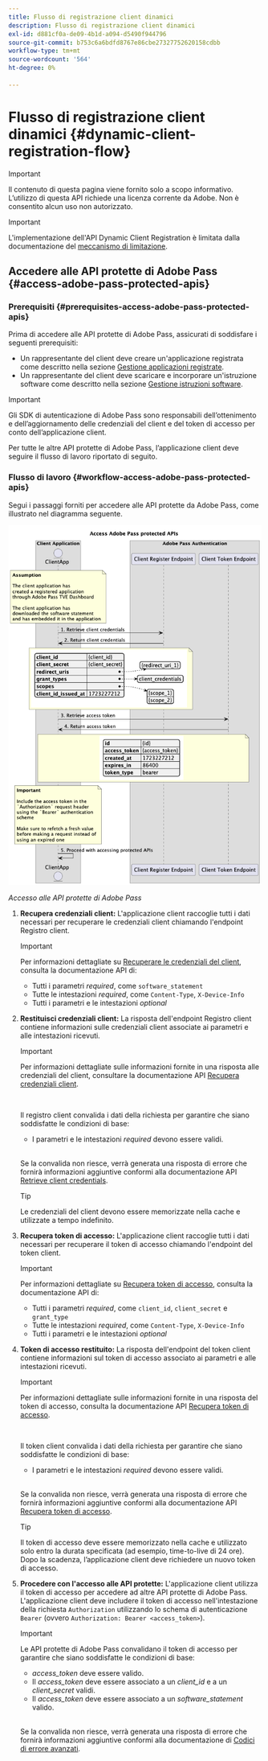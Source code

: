```yaml
---
title: Flusso di registrazione client dinamici
description: Flusso di registrazione client dinamici
exl-id: d881cf0a-de09-4b1d-a094-d5490f944796
source-git-commit: b753c6a6bdfd8767e86cbe27327752620158cdbb
workflow-type: tm+mt
source-wordcount: '564'
ht-degree: 0%

---
```


# Flusso di registrazione client dinamici {#dynamic-client-registration-flow}

>[!IMPORTANT]
>
> Il contenuto di questa pagina viene fornito solo a scopo informativo. L’utilizzo di questa API richiede una licenza corrente da Adobe. Non è consentito alcun uso non autorizzato.

>[!IMPORTANT]
>
> L&#39;implementazione dell&#39;API Dynamic Client Registration è limitata dalla documentazione del [meccanismo di limitazione](/help/authentication/integration-guide-programmers/throttling-mechanism.md).

## Accedere alle API protette di Adobe Pass {#access-adobe-pass-protected-apis}

### Prerequisiti {#prerequisites-access-adobe-pass-protected-apis}

Prima di accedere alle API protette di Adobe Pass, assicurati di soddisfare i seguenti prerequisiti:

* Un rappresentante del client deve creare un&#39;applicazione registrata come descritto nella sezione [Gestione applicazioni registrate](../dynamic-client-registration-overview.md#manage-registered-applications).
* Un rappresentante del client deve scaricare e incorporare un&#39;istruzione software come descritto nella sezione [Gestione istruzioni software](../dynamic-client-registration-overview.md#manage-software-statements).

>[!IMPORTANT]
>
> Gli SDK di autenticazione di Adobe Pass sono responsabili dell’ottenimento e dell’aggiornamento delle credenziali del client e del token di accesso per conto dell’applicazione client.
> 
> Per tutte le altre API protette di Adobe Pass, l’applicazione client deve seguire il flusso di lavoro riportato di seguito.

### Flusso di lavoro {#workflow-access-adobe-pass-protected-apis}

Segui i passaggi forniti per accedere alle API protette da Adobe Pass, come illustrato nel diagramma seguente.

![Accesso alle API protette di Adobe Pass](../../../../assets/dcr-api/dcr-api-access-adobe-pass-protected-apis.png)

*Accesso alle API protette di Adobe Pass*

1. **Recupera credenziali client:** L&#39;applicazione client raccoglie tutti i dati necessari per recuperare le credenziali client chiamando l&#39;endpoint Registro client.

   >[!IMPORTANT]
   >
   > Per informazioni dettagliate su [Recuperare le credenziali del client](../apis/dynamic-client-registration-apis-retrieve-client-credentials.md#request), consulta la documentazione API di:
   >
   > * Tutti i parametri _required_, come `software_statement`
   > * Tutte le intestazioni _required_, come `Content-Type`, `X-Device-Info`
   > * Tutti i parametri e le intestazioni _optional_

1. **Restituisci credenziali client:** La risposta dell&#39;endpoint Registro client contiene informazioni sulle credenziali client associate ai parametri e alle intestazioni ricevuti.

   >[!IMPORTANT]
   >
   > Per informazioni dettagliate sulle informazioni fornite in una risposta alle credenziali del client, consultare la documentazione API [Recupera credenziali client](../apis/dynamic-client-registration-apis-retrieve-client-credentials.md#success).
   >
   > <br/>
   >
   > Il registro client convalida i dati della richiesta per garantire che siano soddisfatte le condizioni di base:
   >
   > * I parametri e le intestazioni _required_ devono essere validi.
   >
   > <br/>
   >
   > Se la convalida non riesce, verrà generata una risposta di errore che fornirà informazioni aggiuntive conformi alla documentazione API [Retrieve client credentials](../apis/dynamic-client-registration-apis-retrieve-client-credentials.md#error).

   >[!TIP]
   >
   > Le credenziali del client devono essere memorizzate nella cache e utilizzate a tempo indefinito.

1. **Recupera token di accesso:** L&#39;applicazione client raccoglie tutti i dati necessari per recuperare il token di accesso chiamando l&#39;endpoint del token client.

   >[!IMPORTANT]
   >
   > Per informazioni dettagliate su [Recupera token di accesso](../apis/dynamic-client-registration-apis-retrieve-access-token.md#request), consulta la documentazione API di:
   >
   > * Tutti i parametri _required_, come `client_id`, `client_secret` e `grant_type`
   > * Tutte le intestazioni _required_, come `Content-Type`, `X-Device-Info`
   > * Tutti i parametri e le intestazioni _optional_

1. **Token di accesso restituito:** La risposta dell&#39;endpoint del token client contiene informazioni sul token di accesso associato ai parametri e alle intestazioni ricevuti.

   >[!IMPORTANT]
   >
   > Per informazioni dettagliate sulle informazioni fornite in una risposta del token di accesso, consulta la documentazione API [Recupera token di accesso](../apis/dynamic-client-registration-apis-retrieve-access-token.md#success).
   >
   > <br/>
   >
   > Il token client convalida i dati della richiesta per garantire che siano soddisfatte le condizioni di base:
   >
   > * I parametri e le intestazioni _required_ devono essere validi.
   >
   > <br/>
   >
   > Se la convalida non riesce, verrà generata una risposta di errore che fornirà informazioni aggiuntive conformi alla documentazione API [Recupera token di accesso](../apis/dynamic-client-registration-apis-retrieve-access-token.md#error).

   >[!TIP]
   >
   > Il token di accesso deve essere memorizzato nella cache e utilizzato solo entro la durata specificata (ad esempio, time-to-live di 24 ore). Dopo la scadenza, l’applicazione client deve richiedere un nuovo token di accesso.

1. **Procedere con l&#39;accesso alle API protette:** L&#39;applicazione client utilizza il token di accesso per accedere ad altre API protette di Adobe Pass. L&#39;applicazione client deve includere il token di accesso nell&#39;intestazione della richiesta `Authorization` utilizzando lo schema di autenticazione `Bearer` (ovvero `Authorization: Bearer <access_token>`).

   >[!IMPORTANT]
   >
   > Le API protette di Adobe Pass convalidano il token di accesso per garantire che siano soddisfatte le condizioni di base:
   >
   > * _access_token_ deve essere valido.
   > * Il _access_token_ deve essere associato a un _client_id_ e a un _client_secret_ validi.
   > * Il _access_token_ deve essere associato a un _software_statement_ valido.
   >
   > <br/>
   >
   > Se la convalida non riesce, verrà generata una risposta di errore che fornirà informazioni aggiuntive conformi alla documentazione di [Codici di errore avanzati](../../../features-standard/error-reporting/enhanced-error-codes.md).
